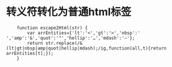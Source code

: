 # 转义符转化为普通html标签
        
        function escape2Html(str) {
            var arrEntities={'lt':'<','gt':'>','nbsp':' ','amp':'&','quot':'"','hellip':'…','mdash':'—'};
            return str.replace(/&(lt|gt|nbsp|amp|quot|hellip|mdash);/ig,function(all,t){return arrEntities[t];});
        }
